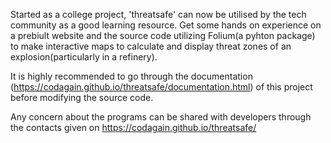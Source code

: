 Started as a college project, 'threatsafe' can now be utilised by the tech community as a good learning resource. Get some hands on experience on a prebiult website and the source code utilizing Folium(a pyhton package)
to make interactive maps to calculate and display threat zones of an explosion(particularly in a refinery). 

It is highly recommended to go through the documentation (https://codagain.github.io/threatsafe/documentation.html) of this project before modifying the source code.

Any concern about the programs can be shared with developers through the contacts given on https://codagain.github.io/threatsafe/ 
